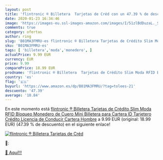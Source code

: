 ```yaml
---
layout: post
title: 'flintronic ® Billetera  Tarjetas de Créd con un 47.39 % de descuento'
date: 2020-01-23 16:34:46
image: 'https://images-eu.ssl-images-amazon.com/images/I/51zlBdDuzaL._SL200_.jpg'
comments: true
category: ofertas
author: ring
slug: 'B01MA3FMRU-es flintronic ® Billetera Tarjetas de Crédito Slim Moda RFID...'
sku: 'B01MA3FMRU-es'
tags: [ 'billetera','moda','monedero', ]
actualPrice: 9.99 EUR
currency: EUR
price: 9.99
comparePrice: 18.99 EUR
prodname: 'flintronic ® Billetera  Tarjetas de Crédito Slim Moda RFID Bloqueo Monedero de Cuero  Mini Billetera para Cartera ID Tarjetero Crédito Licencia de Conducir Cartera Hombre'
country: 'es'
flag: '🇪🇸'
buyurl: 'https://www.amazon.es/dp/B01MA3FMRU/?tag=tolees-21'
descuento: '47.39'
average: '10.84'
---
```


En este momento está [flintronic ® Billetera  Tarjetas de Crédito Slim Moda RFID Bloqueo Monedero de Cuero  Mini Billetera para Cartera ID Tarjetero Crédito Licencia de Conducir Cartera Hombre](https://www.amazon.es/dp/B01MA3FMRU/?tag=tolees-21) a 9.99 EUR (original: 18.99 EUR) (47.39 %  de descuento) en el siguiente enlace!

[![flintronic ® Billetera  Tarjetas de Créd](https://images-eu.ssl-images-amazon.com/images/I/51zlBdDuzaL._SL200_.jpg)](https://www.amazon.es/dp/B01MA3FMRU/?tag=tolees-21)

🔎:


[🛒 Aquí!!!](https://www.amazon.es/dp/B01MA3FMRU/?tag=tolees-21)
